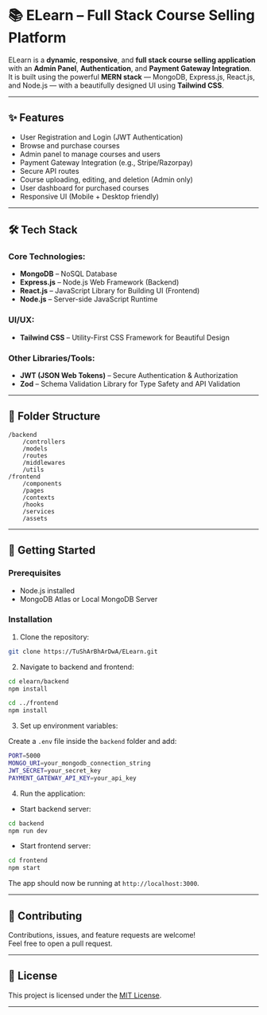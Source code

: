 # 📚 ELearn – Full Stack Course Selling Platform

ELearn is a **dynamic**, **responsive**, and **full stack course selling application** with an **Admin Panel**, **Authentication**, and **Payment Gateway Integration**.  
It is built using the powerful **MERN stack** — MongoDB, Express.js, React.js, and Node.js — with a beautifully designed UI using **Tailwind CSS**.

---

## ✨ Features
- User Registration and Login (JWT Authentication)
- Browse and purchase courses
- Admin panel to manage courses and users
- Payment Gateway Integration (e.g., Stripe/Razorpay)
- Secure API routes
- Course uploading, editing, and deletion (Admin only)
- User dashboard for purchased courses
- Responsive UI (Mobile + Desktop friendly)

---

## 🛠️ Tech Stack

### Core Technologies:
- **MongoDB** – NoSQL Database
- **Express.js** – Node.js Web Framework (Backend)
- **React.js** – JavaScript Library for Building UI (Frontend)
- **Node.js** – Server-side JavaScript Runtime

### UI/UX:
- **Tailwind CSS** – Utility-First CSS Framework for Beautiful Design

### Other Libraries/Tools:
- **JWT (JSON Web Tokens)** – Secure Authentication & Authorization
- **Zod** – Schema Validation Library for Type Safety and API Validation

---

## 📂 Folder Structure
```
/backend
    /controllers
    /models
    /routes
    /middlewares
    /utils
/frontend
    /components
    /pages
    /contexts
    /hooks
    /services
    /assets
```

---

## 🚀 Getting Started

### Prerequisites
- Node.js installed
- MongoDB Atlas or Local MongoDB Server

### Installation

1. Clone the repository:
```bash
git clone https://TuShArBhArDwA/ELearn.git
```

2. Navigate to backend and frontend:
```bash
cd elearn/backend
npm install

cd ../frontend
npm install
```

3. Set up environment variables:

Create a `.env` file inside the `backend` folder and add:
```bash
PORT=5000
MONGO_URI=your_mongodb_connection_string
JWT_SECRET=your_secret_key
PAYMENT_GATEWAY_API_KEY=your_api_key
```

4. Run the application:

- Start backend server:
```bash
cd backend
npm run dev
```

- Start frontend server:
```bash
cd frontend
npm start
```

The app should now be running at `http://localhost:3000`.

---

## 🤝 Contributing
Contributions, issues, and feature requests are welcome!  
Feel free to open a pull request.

---

## 📜 License
This project is licensed under the [MIT License](LICENSE).

---
